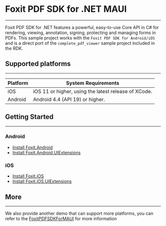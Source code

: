 # Foxit PDF SDK for .NET MAUI
------
Foxit PDF SDK for .NET features a powerful, easy-to-use Core API in C# for rendering, viewing, annotation, signing, protecting and managing forms in PDFs. This sample project works with the  `Foxit PDF SDK for Android/iOS` and is a direct port of the `complete_pdf_viewer`  sample project included in the RDK.


## Supported platforms

------

| Platform | System Requirements                                  |
| -------- | ---------------------------------------------------- |
| iOS      | iOS 11 or higher, using the latest release of XCode. |
| Android  | Android 4.4 (API 19) or higher.                      |


## Getting Started
------

### Android
* [Install Foxit.Android](https://www.nuget.org/packages/Foxit.Android)
* [Install Foxit.Android.UIExtensions](https://www.nuget.org/packages/Foxit.Android.UIExtensions)

### iOS
* [Install Foxit.iOS](https://www.nuget.org/packages/Foxit.iOS)
* [Install Foxit.iOS.UIExtensions](https://www.nuget.org/packages/Foxit.iOS.UIExtensions)


## More
------------
We also provide another demo that can support more platforms, you can refer to the [FoxitPDFSDKForMAUI](https://github.com/foxitsoftware/FoxitPDFSDKForMAUI) for more information





